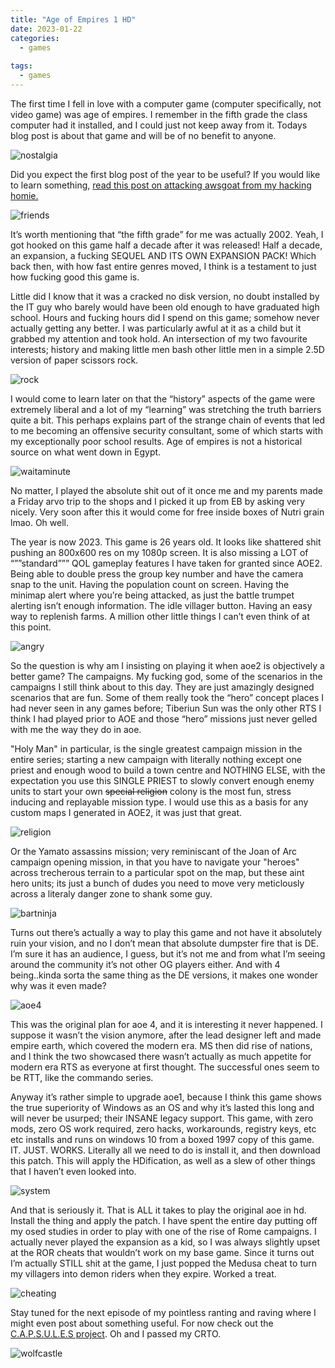 ```yaml
---
title: "Age of Empires 1 HD"
date: 2023-01-22
categories:
  - games
  
tags:
  - games
---
```

The first time I fell in love with a computer game (computer specifically, not video game) was age of empires. I remember in the fifth grade the class computer had it installed, and I could just not keep away from it. Todays blog post is about that game and will be of no benefit to anyone. 

![nostalgia](/assets/images/aoe/nostalgia.gif)

Did you expect the first blog post of the year to be useful? If you would like to learn something, [read this post on attacking awsgoat from my hacking homie.](https://kymb0.github.io/IAM-attacking-AWS-rn/)

![friends](/assets/images/aoe/friends.png)

It’s worth mentioning that “the fifth grade” for me was actually 2002. Yeah, I got hooked on this game half a decade after it was released! Half a decade, an expansion, a fucking SEQUEL AND ITS OWN EXPANSION PACK! Which back then, with how fast entire genres moved, I think is a testament to just how fucking good this game is.

Little did I know that it was a cracked no disk version, no doubt installed by the IT guy who barely would have been old enough to have graduated high school.
Hours and fucking hours did I spend on this game; somehow never actually getting any better. I was particularly awful at it as a child but it grabbed my attention and took hold. An intersection of my two favourite interests; history and making little men bash other little men in a simple 2.5D version of paper scissors rock.

![rock](/assets/images/aoe/rock.jpg)

I would come to learn later on that the “history” aspects of the game were extremely liberal and a lot of my “learning” was stretching the truth barriers quite a bit. This perhaps explains part of the strange chain of events that led to me becoming an offensive security consultant, some of which starts with my exceptionally poor school results. Age of empires is not a historical source on what went down in Egypt. 

![waitaminute](/assets/images/aoe/waitaminute.jpg)

No matter, I played the absolute shit out of it once me and my parents made a Friday arvo trip to the shops and I picked it up from EB by asking very nicely. Very soon after this it would come for free inside boxes of Nutri grain lmao. Oh well.

The year is now 2023. This game is 26 years old. It looks like shattered shit pushing an 800x600 res on my 1080p screen. It is also missing a LOT of “””standard””” QOL gameplay features I have taken for granted since AOE2. Being able to double press the group key number and have the camera snap to the unit. Having the population count on screen. Having the minimap alert where you’re being attacked, as just the battle trumpet alerting isn’t enough information. The idle villager button. Having an easy way to replenish farms. A million other little things I can’t even think of at this point.

![angry](/assets/images/aoe/angry.jpg)

So the question is why am I insisting on playing it when aoe2 is objectively a better game? The campaigns. My fucking god, some of the scenarios in the campaigns I still think about to this day. They are just amazingly designed scenarios that are fun. Some of them really took the “hero” concept places I had never seen in any games before; Tiberiun Sun was the only other RTS I think I had played prior to AOE and those “hero” missions just never gelled with me the way they do in aoe.

"Holy Man" in particular, is the single greatest campaign mission in the entire series; starting a new campaign with literally nothing except one priest and enough wood to build a town centre and NOTHING ELSE, with the expectation you use this SINGLE PRIEST to slowly convert enough enemy units to start your own ~~special religion~~ colony is the most fun, stress inducing and replayable mission type. I would use this as a basis for any custom maps I generated in AOE2, it was just that great.

![religion](/assets/images/aoe/religion.jpg)

Or the Yamato assassins mission; very reminiscant of the Joan of Arc campaign opening mission, in that you have to navigate your "heroes" across trecherous terrain to a particular spot on the map, but these aint hero units; its just a bunch of dudes you need to move very meticlously across a literaly danger zone to shank some guy.

![bartninja](/assets/images/aoe/ninja.jpg)

Turns out there’s actually a way to play this game and not have it absolutely ruin your vision, and no I don’t mean that absolute dumpster fire that is DE. I’m sure it has an audience, I guess, but it’s not me and from what I’m seeing around the community it’s not other OG players either. And with 4 being..kinda sorta the same thing as the DE versions, it makes one wonder why was it even made?

![aoe4](/assets/images/aoe/aoe4.jpg)

This was the original plan for aoe 4, and it is interesting it never happened. I suppose it wasn’t the vision anymore, after the lead designer left and made empire earth, which covered the modern era. MS then did rise of nations, and I think the two showcased there wasn’t actually as much appetite for modern era RTS as everyone at first thought. The successful ones seem to be RTT, like the commando series.

Anyway it’s rather simple to upgrade aoe1, because I think this game shows the true superiority of Windows as an OS and why it’s lasted this long and will never be usurped; their INSANE legacy support. This game, with zero mods, zero OS work required, zero hacks, workarounds, registry keys, etc etc installs and runs on windows 10 from a boxed 1997 copy of this game. IT. JUST. WORKS. Literally all we need to do is install it, and then download this patch. This will apply the HDification, as well as a slew of other things that I haven’t even looked into.

![system](/assets/images/aoe/system.jpg)

And that is seriously it. That is ALL it takes to play the original aoe in hd. Install the thing and apply the patch. I have spent the entire day putting off my osed studies in order to play with one of the rise of Rome campaigns. I actually never played the expansion as a kid, so I was always slightly upset at the ROR cheats that wouldn’t work on my base game. Since it turns out I’m actually STILL shit at the game, I just popped the Medusa cheat to turn my villagers into demon riders when they expire. Worked a treat.

![cheating](/assets/images/aoe/cheating.jpg)

Stay tuned for the next episode of my pointless ranting and raving where I might even post about something useful. For now check out the [C.A.P.S.U.L.E.S project](https://github.com/onecloudemoji/C.A.P.S.U.L.E.S). Oh and I passed my CRTO.

![wolfcastle](/assets/images/fable/mcbain.jpg)
